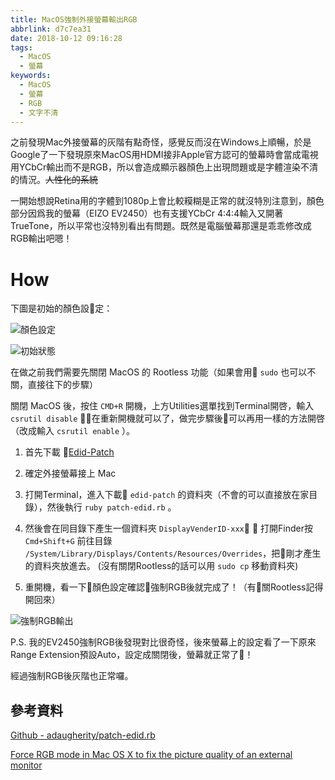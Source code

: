 ```yaml
---
title: MacOS強制外接螢幕輸出RGB
abbrlink: d7c7ea31
date: 2018-10-12 09:16:28
tags:
  - MacOS
  - 螢幕
keywords:
  - MacOS
  - 螢幕
  - RGB
  - 文字不清
---
```


之前發現Mac外接螢幕的灰階有點奇怪，感覺反而沒在Windows上順暢，於是Google了一下發現原來MacOS用HDMI接非Apple官方認可的螢幕時會當成電視用YCbCr輸出而不是RGB，所以會造成顯示器顏色上出現問題或是字體渲染不清的情況。~~人性化的系統~~

一開始想說Retina用的字體到1080p上會比較糢糊是正常的就沒特別注意到，顏色部分因爲我的螢幕（EIZO EV2450）也有支援YCbCr 4:4:4輸入又開著TrueTone，所以平常也沒特別看出有問題。既然是電腦螢幕那還是乖乖修改成RGB輸出吧嗯！<!--more-->

# How

下圖是初始的顏色設定：

![顏色設定](https://res.cloudinary.com/driftkingtw/image/upload/f_auto/v1539307427/blog/2018/10/MacOS%E5%BC%B7%E5%88%B6%E5%A4%96%E6%8E%A5%E8%9E%A2%E5%B9%95%E8%BC%B8%E5%87%BARGB/Screen_Shot_2018-10-10_at_8.56.45_PM.png)

![初始狀態](https://res.cloudinary.com/driftkingtw/image/upload/f_auto/v1539307702/blog/2018/10/MacOS%E5%BC%B7%E5%88%B6%E5%A4%96%E6%8E%A5%E8%9E%A2%E5%B9%95%E8%BC%B8%E5%87%BARGB/Screen_Shot_2018-10-10_at_8.56.58_PM.png)

在做之前我們需要先關閉 MacOS 的 Rootless 功能（如果會用 `sudo` 也可以不關，直接往下的步驟）

關閉 MacOS 後，按住 `CMD+R` 開機，上方Utilities選單找到Terminal開啓，輸入 `csrutil disable` ，在重新開機就可以了，做完步驟後可以再用一樣的方法開啓（改成輸入 `csrutil enable` ）。

1. 首先下載 [Edid-Patch](https://gist.github.com/adaugherity/7435890)
   
2. 確定外接螢幕接上 Mac
   
3. 打開Terminal，進入下載 `edid-patch` 的資料夾（不會的可以直接放在家目錄），然後執行 `ruby patch-edid.rb` 。

4. 然後會在同目錄下產生一個資料夾 `DisplayVenderID-xxx` ， 打開Finder按 `Cmd+Shift+G` 前往目錄 `/System/Library/Displays/Contents/Resources/Overrides`，把剛才產生的資料夾放進去。
   (沒有關閉Rootless的話可以用 `sudo cp` 移動資料夾)
   
5. 重開機，看一下顏色設定確認強制RGB後就完成了！（有關Rootless記得開回來）

![強制RGB輸出](https://res.cloudinary.com/driftkingtw/image/upload/f_auto/v1539307715/blog/2018/10/MacOS%E5%BC%B7%E5%88%B6%E5%A4%96%E6%8E%A5%E8%9E%A2%E5%B9%95%E8%BC%B8%E5%87%BARGB/Screen_Shot_2018-10-10_at_9.38.03_PM.png)

P.S. 我的EV2450強制RGB後發現對比很奇怪，後來螢幕上的設定看了一下原來Range Extension預設Auto，設定成關閉後，螢幕就正常了！

經過強制RGB後灰階也正常囉。

## 參考資料

[Github - adaugherity/patch-edid.rb](https://gist.github.com/adaugherity/7435890)

[Force RGB mode in Mac OS X to fix the picture quality of an external monitor](https://www.mathewinkson.com/2013/03/force-rgb-mode-in-mac-os-x-to-fix-the-picture-quality-of-an-external-monitor)